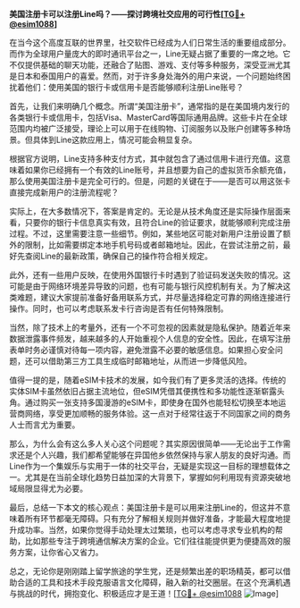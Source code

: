 **美国注册卡可以注册Line吗？——探讨跨境社交应用的可行性[[TG💪+ @esim1088](https://t.me/s/esim1088)]**

在当今这个高度互联的世界里，社交软件已经成为人们日常生活的重要组成部分。而作为全球用户量庞大的即时通讯平台之一，Line无疑占据了重要的一席之地。它不仅提供基础的聊天功能，还融合了贴图、游戏、支付等多种服务，深受亚洲尤其是日本和泰国用户的喜爱。然而，对于许多身处海外的用户来说，一个问题始终困扰着他们：使用美国的银行卡或信用卡是否能够顺利注册Line账号？

首先，让我们来明确几个概念。所谓“美国注册卡”，通常指的是在美国境内发行的各类银行卡或信用卡，包括Visa、MasterCard等国际通用品牌。这些卡片在全球范围内均被广泛接受，理论上可以用于在线购物、订阅服务以及账户创建等多种场景。但具体到Line这款应用上，情况可能会稍显复杂。

根据官方说明，Line支持多种支付方式，其中就包含了通过信用卡进行充值。这意味着如果你已经拥有一个有效的Line账号，并且想要为自己的虚拟货币余额充值，那么使用美国注册卡是完全可行的。但是，问题的关键在于——是否可以用这张卡直接完成新用户的注册流程呢？

实际上，在大多数情况下，答案是肯定的。无论是从技术角度还是实际操作层面来看，只要你的银行卡信息真实有效，且符合Line的验证要求，就能够顺利完成注册过程。不过，这里需要注意一些细节。例如，某些地区可能对新用户注册设置了额外的限制，比如需要绑定本地手机号码或者邮箱地址。因此，在尝试注册之前，最好先查阅Line的最新政策，确保自己的操作符合相关规定。

此外，还有一些用户反映，在使用外国银行卡时遇到了验证码发送失败的情况。这可能是由于网络环境差异导致的问题，也有可能与银行风控机制有关。为了解决这类难题，建议大家提前准备好备用联系方式，并尽量选择稳定可靠的网络连接进行操作。同时，也可以考虑联系发卡行咨询是否有任何特殊限制。

当然，除了技术上的考量外，还有一个不可忽视的因素就是隐私保护。随着近年来数据泄露事件频发，越来越多的人开始重视个人信息的安全性。因此，在填写注册表单时务必谨慎对待每一项内容，避免泄露不必要的敏感信息。如果担心安全问题，还可以借助第三方工具生成临时邮箱地址，从而进一步降低风险。

值得一提的是，随着eSIM卡技术的发展，如今我们有了更多灵活的选择。传统的实体SIM卡虽然依旧占据主流地位，但eSIM凭借其便携性和多功能性逐渐崭露头角。通过购买一张支持多国漫游的eSIM卡，即使身在国外也能轻松切换至本地运营商网络，享受更加顺畅的服务体验。这一点对于经常往返于不同国家之间的商务人士而言尤为重要。

那么，为什么会有这么多人关心这个问题呢？其实原因很简单——无论出于工作需求还是个人兴趣，我们都希望能够在异国他乡依然保持与家人朋友的良好沟通。而Line作为一个集娱乐与实用于一体的社交平台，无疑是实现这一目标的理想载体之一。尤其是在当前全球化趋势日益加深的大背景下，掌握如何利用现有资源突破地域局限显得尤为必要。

最后，总结一下本文的核心观点：美国注册卡是可以用来注册Line的，但这并不意味着所有环节都毫无障碍。只有充分了解相关规则并做好准备，才能最大程度地提升成功率。当然，如果你觉得手动处理太过繁琐，也可以考虑寻求专业机构的帮助，比如那些专注于跨境通信解决方案的企业。它们往往能提供更为便捷高效的服务方案，让你省心又省力。

总之，无论你是刚刚踏上留学旅途的学生党，还是频繁出差的职场精英，都可以借助合适的工具和技术手段克服语言文化障碍，融入新的社交圈层。在这个充满机遇与挑战的时代，拥抱变化、积极适应才是王道！[[TG💪+ @esim1088](https://t.me/s/esim1088) ![Image](https://i.postimg.cc/4NQfJmqS/Snipaste-2025-05-13-00-14-12.png)]
